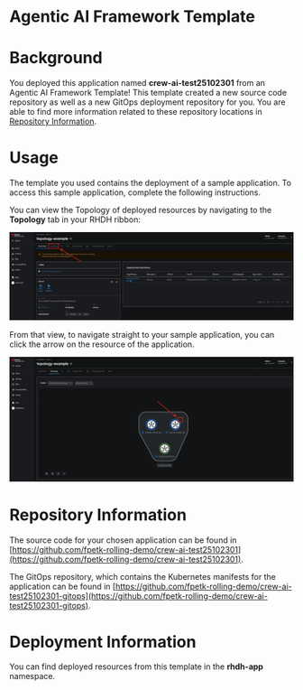 # Agentic AI Framework Template

# Background

You deployed this application named **crew-ai-test25102301** from an Agentic AI Framework Template! This template created a new source code repository as well as a new GitOps deployment repository for you. You are able to find more information related to these repository locations in [Repository Information](#repository-information).

# Usage

The template you used contains the deployment of a sample application. To access this sample application, complete the following instructions.

You can view the Topology of deployed resources by navigating to the **Topology** tab in your RHDH ribbon:

![Topology Ribbon](./images/topology-ribbon.png)

From that view, to navigate straight to your sample application, you can click the arrow on the resource of the application.

![Topology View Application Link](./images/topology-app-link.png)

# Repository Information

The source code for your chosen application can be found in [https://github.com/fpetk-rolling-demo/crew-ai-test25102301](https://github.com/fpetk-rolling-demo/crew-ai-test25102301).

The GitOps repository, which contains the Kubernetes manifests for the application can be found in
[https://github.com/fpetk-rolling-demo/crew-ai-test25102301-gitops](https://github.com/fpetk-rolling-demo/crew-ai-test25102301-gitops).

# Deployment Information

You can find deployed resources from this template in the **rhdh-app** namespace.
